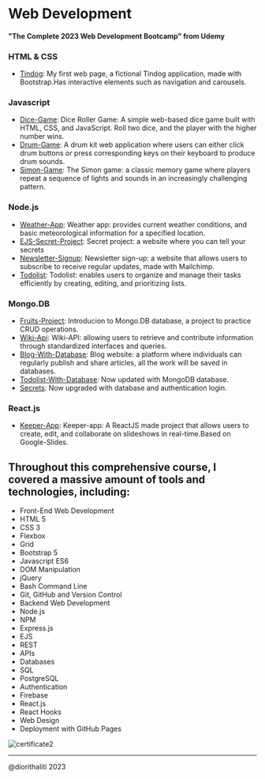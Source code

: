 

# Web Development 

#### "The Complete 2023 Web Development Bootcamp" from Udemy

### HTML & CSS
- [Tindog](01.Tindog): My first web page, a fictional Tindog application, made with Bootstrap.Has interactive elements such as navigation and carousels.
### Javascript
- [Dice-Game](02.Dice-game): Dice Roller Game: A simple web-based dice game built with HTML, CSS, and JavaScript. Roll two dice, and the player with the higher number wins.
- [Drum-Game](03.Drum-game): A drum kit web application where users can either click drum buttons or press corresponding keys on their keyboard to produce drum sounds. 
- [Simon-Game](04.Simon-game): The Simon game: a classic memory game where players repeat a sequence of lights and sounds in an increasingly challenging pattern.
### Node.js
- [Weather-App](05.Weather-app): Weather app: provides current weather conditions, and basic meteorological information for a specified location.
- [EJS-Secret-Project](06.EJS-secret-project): Secret project: a website where you can tell your secrets
- [Newsletter-Signup](07.Newsletter-signup): Newsletter sign-up: a website that allows users to subscribe to receive regular updates, made with Mailchimp.
- [Todolist](08.Todolist): Todolist: enables users to organize and manage their tasks efficiently by creating, editing, and prioritizing lists.
### Mongo.DB
- [Fruits-Project](09.Fruits-project): Introducion to Mongo.DB database, a project to practice CRUD operations.
- [Wiki-Api](10.Wiki-API): Wiki-API: allowing users to retrieve and contribute information through standardized interfaces and queries.
- [Blog-With-Database](11.Blog-with-database): Blog website: a platform where individuals can regularly publish and share articles, all the work will be saved in databases.
- [Todolist-With-Database](12.Todolist-with-database): Now updated with MongoDB database.
- [Secrets](13.Secrets-main): Now upgraded with database and authentication login.
 ### React.js
- [Keeper-App](14.Keeper-App): Keeper-app: A ReactJS made project that allows users to create, edit, and collaborate on slideshows in real-time.Based on Google-Slides.

## Throughout this comprehensive course, I covered a massive amount of tools and technologies, including:

- Front-End Web Development
- HTML 5
- CSS 3
- Flexbox
- Grid
- Bootstrap 5
- Javascript ES6
- DOM Manipulation
- jQuery
- Bash Command Line
- Git, GitHub and Version Control
- Backend Web Development
- Node.js
- NPM
- Express.js
- EJS
- REST
- APIs
- Databases
- SQL
- PostgreSQL
- Authentication
- Firebase
- React.js
- React Hooks
- Web Design
- Deployment with GitHub Pages




![certificate2](https://github.com/diorithaliti/Web-Development-Bootcamp/assets/74361197/a838407e-0896-45a2-a83c-c12373c90dd6)




---

 @diorithaliti 2023
